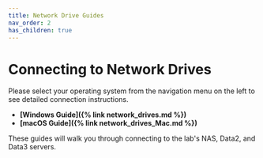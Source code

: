 ```yaml
---
title: Network Drive Guides
nav_order: 2
has_children: true
---
```


# Connecting to Network Drives

Please select your operating system from the navigation menu on the left to see detailed connection instructions.

- **[Windows Guide]({% link network_drives.md %})**
- **[macOS Guide]({% link network_drives_Mac.md %})**

These guides will walk you through connecting to the lab's NAS, Data2, and Data3 servers.
